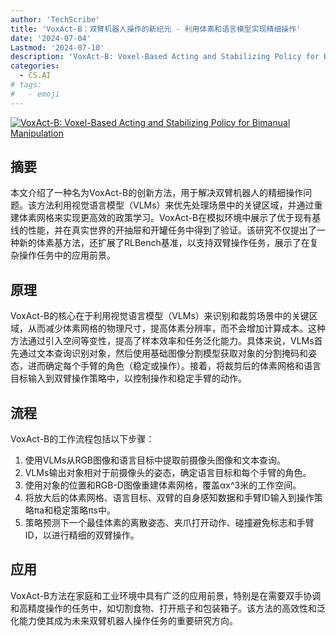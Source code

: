 ```yaml
---
author: 'TechScribe'
title: 'VoxAct-B：双臂机器人操作的新纪元 - 利用体素和语言模型实现精细操作'
date: '2024-07-04'
Lastmod: '2024-07-10'
description: 'VoxAct-B: Voxel-Based Acting and Stabilizing Policy for Bimanual Manipulation'
categories:
  - CS.AI
# tags:
#   - emoji
---
```


[![VoxAct-B: Voxel-Based Acting and Stabilizing Policy for Bimanual Manipulation](https://arxiv-research-1301205113.cos.ap-guangzhou.myqcloud.com/images/2407.04152v1.pdf_0.jpg)](https://arxiv.org/abs/2407.04152v1)

## 摘要

本文介绍了一种名为VoxAct-B的创新方法，用于解决双臂机器人的精细操作问题。该方法利用视觉语言模型（VLMs）来优先处理场景中的关键区域，并通过重建体素网格来实现更高效的政策学习。VoxAct-B在模拟环境中展示了优于现有基线的性能，并在真实世界的开抽屉和开罐任务中得到了验证。该研究不仅提出了一种新的体素基方法，还扩展了RLBench基准，以支持双臂操作任务，展示了在复杂操作任务中的应用前景。<!--more-->

## 原理

VoxAct-B的核心在于利用视觉语言模型（VLMs）来识别和裁剪场景中的关键区域，从而减少体素网格的物理尺寸，提高体素分辨率，而不会增加计算成本。这种方法通过引入空间等变性，提高了样本效率和任务泛化能力。具体来说，VLMs首先通过文本查询识别对象，然后使用基础图像分割模型获取对象的分割掩码和姿态，进而确定每个手臂的角色（稳定或操作）。接着，将裁剪后的体素网格和语言目标输入到双臂操作策略中，以控制操作和稳定手臂的动作。

## 流程

VoxAct-B的工作流程包括以下步骤：
1. 使用VLMs从RGB图像和语言目标中提取前摄像头图像和文本查询。
2. VLMs输出对象相对于前摄像头的姿态，确定语言目标和每个手臂的角色。
3. 使用对象的位置和RGB-D图像重建体素网格，覆盖αx^3米的工作空间。
4. 将放大后的体素网格、语言目标、双臂的自身感知数据和手臂ID输入到操作策略πa和稳定策略πs中。
5. 策略预测下一个最佳体素的离散姿态、夹爪打开动作、碰撞避免标志和手臂ID，以进行精细的双臂操作。

## 应用

VoxAct-B方法在家庭和工业环境中具有广泛的应用前景，特别是在需要双手协调和高精度操作的任务中，如切割食物、打开瓶子和包装箱子。该方法的高效性和泛化能力使其成为未来双臂机器人操作任务的重要研究方向。